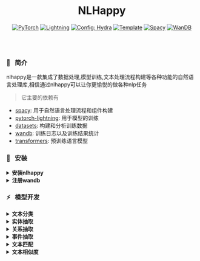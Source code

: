 
<div align='center'>

# NLHappy
<a href="https://pytorch.org/get-started/locally/"><img alt="PyTorch" src="https://img.shields.io/badge/PyTorch-ee4c2c?logo=pytorch&logoColor=white"></a>
<a href="https://pytorchlightning.ai/"><img alt="Lightning" src="https://img.shields.io/badge/-Lightning-792ee5?logo=pytorchlightning&logoColor=white"></a>
<a href="https://hydra.cc/"><img alt="Config: Hydra" src="https://img.shields.io/badge/Config-Hydra-89b8cd"></a>
<a href="https://github.com/ashleve/lightning-hydra-template"><img alt="Template" src="https://img.shields.io/badge/-Lightning--Hydra--Template-017F2F?style=flat&logo=github&labelColor=gray"></a>
<a href="https://spacy.io/"><img alt="Spacy" src="https://img.shields.io/badge/component-%20Spacy-blue"></a>
<a href="https://wandb.ai/"><img alt="WanDB" src="https://img.shields.io/badge/Log-WanDB-brightgreen"></a>
</div>
<br><br>

### 📌&nbsp;&nbsp; 简介

nlhappy是一款集成了数据处理,模型训练,文本处理流程构建等各种功能的自然语言处理库,相信通过nlhappy可以让你更愉悦的做各种nlp任务
> 它主要的依赖有
- [spacy](https://spacy.io/usage): 用于自然语言处理流程和组件构建
- [pytorch-lightning](https://pytorch-lightning.readthedocs.io/en/latest/): 用于模型的训练
- [datasets](https://huggingface.co/docs/datasets/index): 构建和分析训练数据
- [wandb](https://wandb.ai/): 训练日志以及训练结果统计
- [transformers](https://huggingface.co/docs/transformers/index): 预训练语言模型


### 🚀&nbsp;&nbsp; 安装
<details>
<summary><b>安装nlhappy</b></summary>

> 推荐先去[pytorch官网](https://pytorch.org/get-started/locally/)安装pytorch和对应cuda
```bash
# pip 安装
pip install -upgrade pip
pip install -upgrade nlhappy

# 通过poetry打包然后安装
# 首先将文件下载到本地
# 通过pipx 安装poetry
pip install -U pipx
pipx install poetry
pipx ensurepath 
# 需要重新打开命令行
poetry build
# 安装包 在dist文件夹
```
</details>

<details>
<summary><b>注册wandb</b></summary>

> wandb(用于可视化训练日志)
- 注册: https://wandb.ai/
- 获取认证: https://wandb.ai/authorize
- 登陆:
```bash
wandb login
```
模型训练开始后去[官网](https://wandb.ai/)查看训练实况
</details>




### ⚡&nbsp;&nbsp; 模型开发

<details>
<summary><b>文本分类</b></summary>

> 数据处理
```python
from nlhappy.utils.make_doc import Doc, DocBin
from nlhappy.utils.make_dataset import train_val_split
from nlhappy.utils.convert_doc import convert_docs_to_tc_dataset
import nlhappy
# 构建corpus
# 将数据处理为统一的Doc对象,它存储着所有标签数据
nlp = nlhappy
docs = []
# data为你自己的数据
# doc._.label 为文本的标签,之所以加'_'是因为这是spacy Doc保存用户自己数据的用法
for d in data:
    doc = nlp(d['text'])
    doc._.label = d['label']
    docs.append(doc)
# 保存corpus,方便后边badcase分析
db = DocBin(docs=docs, store_user_data=True)
# 新闻文本-Tag3为保存格式目录,需要更换为自己的形式
db.to_disk('corpus/TNEWS-Tag15/train.spacy')
# 构建数据集,为了训练模型
ds = convert_docs_to_tc_dataset(docs=docs)
# 你可以将数据集转换为dataframe进行各种分析,比如获取文本最大长度
df = ds.to_pandas()
max_length = df['text'].str.len().max()
# 数据集切分
dsd = train_val_split(ds, val_frac=0.2)
# 保存数据集,注意要保存到datasets/目录下
dsd.save_to_disk('datasets/TNEWS')
```
> 训练模型

编写训练脚本,scripts/train.sh
- 单卡
```
nlhappy \
datamodule=text_classification \
datamodule.dataset=TNEWS \
datamodule.plm=roberta-wwm-base \
datamodule.max_length=150 \
datamodule.batch_size=32 \
model=bert_tc \
model.lr=3e-5 \
seed=1234
# 默认为0号显卡,可以下代码可以修改显卡
# trainer.gpus=[1]
```
- 多卡
```
nlhappy \
datamodule=text_classification \
datamodule.dataset=TNEWS \
datamodule.plm=roberta-wwm-base \
datamodule.max_length=150 \
datamodule.batch_size=32 \
model=bert_tc \
model.lr=3e-5 \
trainer=ddp \
trainer.gpus=4 \
seed=123456
```

- 后台训练
```
nohup bash scripts/train.sh >/dev/null 2>&1 &
```
- 现在可以去[wandb官网](https://wandb.ai/)查看训练详情了, 并且会自动产生logs目录里面包含了训练的ckpt,日志等信息.
> 构建自然语言处理流程,并添加组件
```python
import nlhappy

nlp = nlhappy.nlp()
# 默认device cpu, 阈值0.8
config = {'device':'cuda:0', 'threshold':0.9}
tc = nlp.add_pipe('text_classifier', config=config)
# logs文件夹里面训练的模型路径
ckpt = 'logs/experiments/runs/TNEWS/date/checkpoints/epoch_score.ckpt/'
tc.init_model(ckpt)
text = '文本'
doc = nlp(text)
# 查看结果
print(doc.text, doc._.label, doc.cats)
# 保存整个流程
nlp.to_disk('path/nlp')
# 加载
nlp = nlhappy.load('path/nlp')
```
> badcase分析
```python
import nlhappy
from nlhappy.utils.make_doc import get_docs_form_docbin
from nlhappy.utils.analysis_doc import analysis_text_badcase, Example

targs = get_docs_from_docbin('corpus/TNEWS-Tag15/train.spacy')
nlp = nlhappy.load('path/nlp')
preds = []
for d in targs:
    doc = nlp(d['text'])
    preds.append(doc)
eg = [Example(x,y) for x,y in zip(preds, targs)]
badcases, score = analysis_text_badcase(eg, return_prf=True)
print(badcases[0].x, badcases[0].x._.label)
print(badcases[0].y, badcases[0].y._.label)
```
> 部署
- 直接用nlp开发接口部署
- 转为onnx
```python
from nlhappy.models import BertTextClassification
ckpt = 'logs/path/ckpt'
model = BertTextClassification.load_from_ckeckpoint(ckpt)
model.to_onnx('path/tc.onnx')
model.tokenizer.save_pretrained('path/tokenizer')
```
</details>

<details>
<summary><b>实体抽取</b></summary>
TODO
</details>

<details>
<summary><b>关系抽取</b></summary>
TODO
</details>

<details>
<summary><b>事件抽取</b></summary>
TODO
</details>

<details>
<summary><b>文本匹配</b></summary>
TODO
</details>

<details>
<summary><b>文本相似度</b></summary>
TODO
</details>








